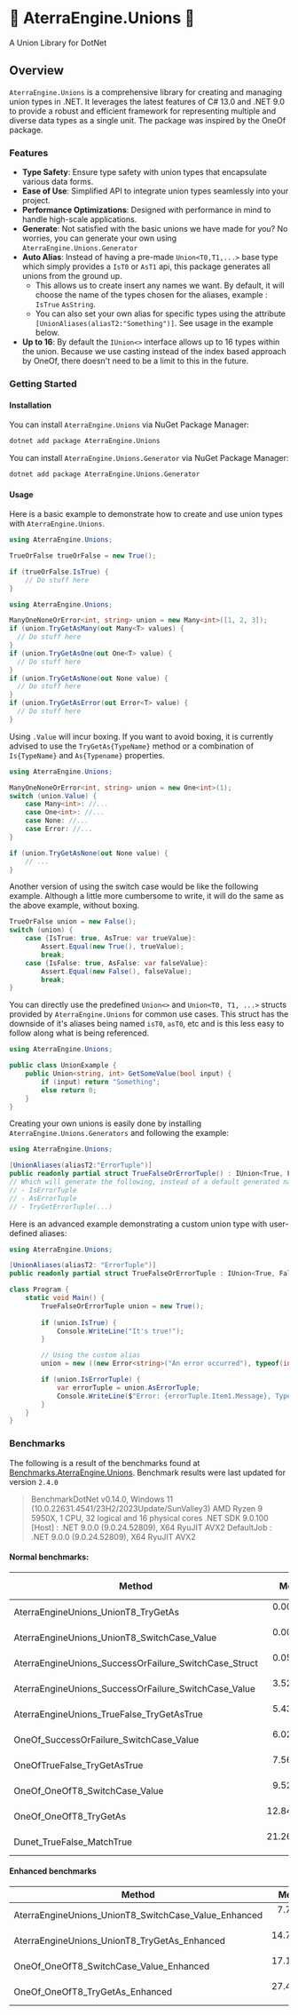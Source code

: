 # 🔗 AterraEngine.Unions 🔗
A Union Library for DotNet

## Overview

`AterraEngine.Unions` is a comprehensive library for creating and managing union types in .NET.
It leverages the latest features of C# 13.0 and .NET 9.0 to provide a robust and efficient framework for representing multiple and diverse data types as a single unit.
The package was inspired by the OneOf package.

### Features

- **Type Safety**: Ensure type safety with union types that encapsulate various data forms.
- **Ease of Use**: Simplified API to integrate union types seamlessly into your project.
- **Performance Optimizations**: Designed with performance in mind to handle high-scale applications.
- **Generate**: Not satisfied with the basic unions we have made for you? No worries, you can generate your own using `AterraEngine.Unions.Generator`
- **Auto Alias**: Instead of having a pre-made `Union<T0,T1,...>` base type which simply provides a `IsT0` or `AsT1` api, this package generates all unions from the ground up. 
  - This allows us to create insert any names we want. By default, it will choose the name of the types chosen for the aliases, example : `IsTrue` `AsString`.
  - You can also set your own alias for specific types using the attribute `[UnionAliases(aliasT2:"Something")]`. See usage in the example below.
- **Up to 16**: By default the `IUnion<>` interface allows up to 16 types within the union. Because we use casting instead of the index based approach by OneOf, there doesn't need to be a limit to this in the future.

### Getting Started

#### Installation

You can install `AterraEngine.Unions` via NuGet Package Manager:
```bash
dotnet add package AterraEngine.Unions
```

You can install `AterraEngine.Unions.Generator` via NuGet Package Manager:
```bash
dotnet add package AterraEngine.Unions.Generator
```

#### Usage

Here is a basic example to demonstrate how to create and use union types with `AterraEngine.Unions`.

```csharp
using AterraEngine.Unions;

TrueOrFalse trueOrFalse = new True();

if (trueOrFalse.IsTrue) {    
    // Do stuff here
}
```

```csharp
using AterraEngine.Unions;

ManyOneNoneOrError<int, string> union = new Many<int>([1, 2, 3]);
if (union.TryGetAsMany(out Many<T> values) {
  // Do stuff here
}
if (union.TryGetAsOne(out One<T> value) {
  // Do stuff here
}
if (union.TryGetAsNone(out None value) {
  // Do stuff here
}
if (union.TryGetAsError(out Error<T> value) {
  // Do stuff here
}
```

Using `.Value` will incur boxing. If you want to avoid boxing, it is currently advised to use the `TryGetAs{TypeName}` method or a combination of `Is{TypeName}` and `As{Typename}` properties.
```csharp
using AterraEngine.Unions;

ManyOneNoneOrError<int, string> union = new One<int>(1);
switch (union.Value) {
    case Many<int>: //...
    case One<int>: //...
    case None: //...
    case Error: //...
}

if (union.TryGetAsNone(out None value) {
    // ...        
}
```
Another version of using the switch case would be like the following example.
Although a little more cumbersome to write, it will do the same as the above example, without boxing.
```csharp
TrueOrFalse union = new False();
switch (union) {
    case {IsTrue: true, AsTrue: var trueValue}: 
        Assert.Equal(new True(), trueValue);
        break;
    case {IsFalse: true, AsFalse: var falseValue}: 
        Assert.Equal(new False(), falseValue);
        break;
}
```

You can directly use the predefined `Union<>` and `Union<T0, T1, ...>` structs provided by `AterraEngine.Unions` for common use cases.
This struct has the downside of it's aliases being named `isT0`, `asT0`, etc and is this less easy to follow along what is being referenced.
```csharp
using AterraEngine.Unions;

public class UnionExample {
    public Union<string, int> GetSomeValue(bool input) {
        if (input) return "Something";
        else return 0;
    }
}
```

Creating your own unions is easily done by installing `AterraEngine.Unions.Generators` and following the example:

```csharp
using AterraEngine.Unions;

[UnionAliases(aliasT2:"ErrorTuple")]
public readonly partial struct TrueFalseOrErrorTuple() : IUnion<True, False, (Error<string>, Type)>;
// Which will generate the following, instead of a default generated name for the 3rd type in the union.
// - IsErrorTuple
// - AsErrorTuple
// - TryGetErrorTuple(...)
```

Here is an advanced example demonstrating a custom union type with user-defined aliases:

```csharp
using AterraEngine.Unions;

[UnionAliases(aliasT2: "ErrorTuple")]
public readonly partial struct TrueFalseOrErrorTuple : IUnion<True, False, (Error<string>, Type)>;

class Program {
    static void Main() {
        TrueFalseOrErrorTuple union = new True();
        
        if (union.IsTrue) {
            Console.WriteLine("It's true!");
        }

        // Using the custom alias
        union = new ((new Error<string>("An error occurred"), typeof(int)));

        if (union.IsErrorTuple) {
            var errorTuple = union.AsErrorTuple;
            Console.WriteLine($"Error: {errorTuple.Item1.Message}, Type: {errorTuple.Item2}");
        }
    }
}
```

### Benchmarks
The following is a result of the benchmarks found at [Benchmarks.AterraEngine.Unions](tests/Benchmarks.AterraEngine.Unions).
Benchmark results were last updated for version `2.4.0`

> BenchmarkDotNet v0.14.0, Windows 11 (10.0.22631.4541/23H2/2023Update/SunValley3)
> AMD Ryzen 9 5950X, 1 CPU, 32 logical and 16 physical cores
> .NET SDK 9.0.100
> [Host]     : .NET 9.0.0 (9.0.24.52809), X64 RyuJIT AVX2
> DefaultJob : .NET 9.0.0 (9.0.24.52809), X64 RyuJIT AVX2

#### Normal benchmarks:
| Method                                                |       Mean |     Error |    StdDev | Ratio | RatioSD |   Gen0 | Allocated | Alloc Ratio |
|-------------------------------------------------------|-----------:|----------:|----------:|------:|--------:|-------:|----------:|------------:|
| AterraEngineUnions_UnionT8_TryGetAs                   |  0.0007 ns | 0.0006 ns | 0.0005 ns | 0.000 |    0.00 |      - |         - |          NA |
| AterraEngineUnions_UnionT8_SwitchCase_Value           |  0.0039 ns | 0.0040 ns | 0.0032 ns | 0.001 |    0.00 |      - |         - |          NA |
| AterraEngineUnions_SuccessOrFailure_SwitchCase_Struct |  0.0537 ns | 0.0073 ns | 0.0069 ns | 0.010 |    0.00 |      - |         - |          NA |
| AterraEngineUnions_SuccessOrFailure_SwitchCase_Value  |  3.5285 ns | 0.0187 ns | 0.0166 ns | 0.649 |    0.00 | 0.0014 |      24 B |          NA |
| AterraEngineUnions_TrueFalse_TryGetAsTrue             |  5.4344 ns | 0.0065 ns | 0.0055 ns | 1.000 |    0.00 |      - |         - |          NA |
| OneOf_SuccessOrFailure_SwitchCase_Value               |  6.0279 ns | 0.1432 ns | 0.1705 ns | 1.109 |    0.03 | 0.0014 |      24 B |          NA |
| OneOfTrueFalse_TryGetAsTrue                           |  7.5625 ns | 0.2001 ns | 0.3949 ns | 1.392 |    0.07 | 0.0038 |      64 B |          NA |
| OneOf_OneOfT8_SwitchCase_Value                        |  9.5294 ns | 0.2108 ns | 0.1760 ns | 1.754 |    0.03 | 0.0038 |      64 B |          NA |
| OneOf_OneOfT8_TryGetAs                                | 12.8456 ns | 0.1744 ns | 0.1632 ns | 2.364 |    0.03 | 0.0038 |      64 B |          NA |
| Dunet_TrueFalse_MatchTrue                             | 21.2662 ns | 0.4654 ns | 0.4125 ns | 3.913 |    0.07 | 0.0105 |     176 B |          NA |

#### Enhanced benchmarks
| Method                                               |      Mean |     Error |    StdDev |   Gen0 | Allocated |
|------------------------------------------------------|----------:|----------:|----------:|-------:|----------:|
| AterraEngineUnions_UnionT8_SwitchCase_Value_Enhanced |  7.735 ns | 0.0171 ns | 0.0143 ns |      - |         - |
| AterraEngineUnions_UnionT8_TryGetAs_Enhanced         | 14.725 ns | 0.0378 ns | 0.0335 ns |      - |         - |
| OneOf_OneOfT8_SwitchCase_Value_Enhanced              | 17.159 ns | 0.3368 ns | 0.5719 ns | 0.0038 |      64 B |
| OneOf_OneOfT8_TryGetAs_Enhanced                      | 27.468 ns | 0.2072 ns | 0.1939 ns | 0.0038 |      64 B |

